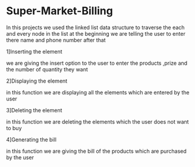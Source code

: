 # Super-Market-Billing

In this projects we used the linked list data structure to traverse the each and every node in the list
at the beginning we are  telling the user to enter there name and phone number after that

1]Inserting the element
  
  we are giving the insert option to the user to enter the products ,prize and the number of quantity they want

2]Displaying the element
  
  in this function we are displaying all the elements which are entered by the user

3]Deleting the element 
  
  in this function we are deleting the elements which the user does not want to buy

4]Generating the bill
  
  in this function we are giving the bill of the products which are purchased by the user
   
